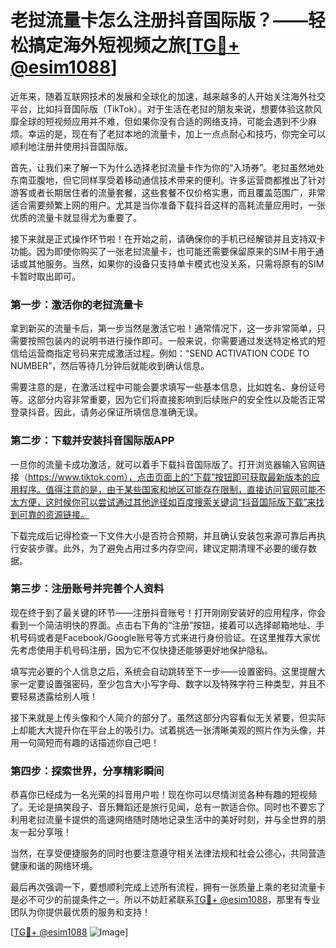# 老挝流量卡怎么注册抖音国际版？——轻松搞定海外短视频之旅[[TG💪+ @esim1088](https://t.me/s/esim1088)]

近年来，随着互联网技术的发展和全球化的加速，越来越多的人开始关注海外社交平台，比如抖音国际版（TikTok）。对于生活在老挝的朋友来说，想要体验这款风靡全球的短视频应用并不难，但如果你没有合适的网络支持，可能会遇到不少麻烦。幸运的是，现在有了老挝本地的流量卡，加上一点点耐心和技巧，你完全可以顺利地注册并使用抖音国际版。

首先，让我们来了解一下为什么选择老挝流量卡作为你的“入场券”。老挝虽然地处东南亚腹地，但它同样享受着移动通信技术带来的便利。许多运营商都推出了针对游客或者长期居住者的流量套餐，这些套餐不仅价格实惠，而且覆盖范围广，非常适合需要频繁上网的用户。尤其是当你准备下载抖音这样的高耗流量应用时，一张优质的流量卡就显得尤为重要了。

接下来就是正式操作环节啦！在开始之前，请确保你的手机已经解锁并且支持双卡功能。因为即使你购买了一张老挝流量卡，也可能还需要保留原来的SIM卡用于通话或其他服务。当然，如果你的设备只支持单卡模式也没关系，只需将原有的SIM卡暂时取出即可。

### 第一步：激活你的老挝流量卡

拿到新买的流量卡后，第一步当然是激活它啦！通常情况下，这一步非常简单，只需要按照包装内的说明书进行操作即可。一般来说，你需要通过发送特定格式的短信给运营商指定号码来完成激活过程。例如：“SEND ACTIVATION CODE TO NUMBER”，然后等待几分钟后就能收到确认信息。

需要注意的是，在激活过程中可能会要求填写一些基本信息，比如姓名、身份证号等。这部分内容非常重要，因为它们将直接影响到后续账户的安全性以及能否正常登录抖音。因此，请务必保证所填信息准确无误。

### 第二步：下载并安装抖音国际版APP

一旦你的流量卡成功激活，就可以着手下载抖音国际版了。打开浏览器输入官网链接（https://www.tiktok.com），点击页面上的“下载”按钮即可获取最新版本的应用程序。值得注意的是，由于某些国家和地区可能存在限制，直接访问官网可能不太方便，这时候你可以尝试通过其他途径如百度搜索关键词“抖音国际版下载”来找到可靠的资源链接。

下载完成后记得检查一下文件大小是否符合预期，并且确认安装包来源可靠后再执行安装步骤。此外，为了避免占用过多内存空间，建议定期清理不必要的缓存数据。

### 第三步：注册账号并完善个人资料

现在终于到了最关键的环节——注册抖音账号！打开刚刚安装好的应用程序，你会看到一个简洁明快的界面。点击右下角的“注册”按钮，接着可以选择邮箱地址、手机号码或者是Facebook/Google账号等方式来进行身份验证。在这里推荐大家优先考虑使用手机号码注册，因为它不仅快捷还能够更好地保护隐私。

填写完必要的个人信息之后，系统会自动跳转至下一步——设置密码。这里提醒大家一定要设置强密码，至少包含大小写字母、数字以及特殊字符三种类型，并且不要轻易透露给别人哦！

接下来就是上传头像和个人简介的部分了。虽然这部分内容看似无关紧要，但实际上却能大大提升你在平台上的吸引力。试着挑选一张清晰美观的照片作为头像，并用一句简短而有趣的话描述你自己吧！

### 第四步：探索世界，分享精彩瞬间

恭喜你已经成为一名光荣的抖音用户啦！现在你可以尽情浏览各种有趣的短视频了。无论是搞笑段子、音乐舞蹈还是旅行见闻，总有一款适合你。同时也不要忘了利用老挝流量卡提供的高速网络随时随地记录生活中的美好时刻，并与全世界的朋友一起分享哦！

当然，在享受便捷服务的同时也要注意遵守相关法律法规和社会公德心，共同营造健康和谐的网络环境。

最后再次强调一下，要想顺利完成上述所有流程，拥有一张质量上乘的老挝流量卡是必不可少的前提条件之一。所以不妨赶紧联系[TG💪+ @esim1088](https://t.me/s/esim1088)，那里有专业团队为你提供最优质的服务和支持！

[[TG💪+ @esim1088](https://t.me/s/esim1088) ![Image](https://i.postimg.cc/4NQfJmqS/Snipaste-2025-05-13-00-14-12.png)]